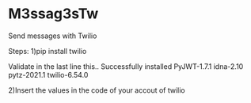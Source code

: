 # M3ssag3sTw
Send messages with Twilio

Steps:
1)pip install twilio

Validate in the last line this..
Successfully installed PyJWT-1.7.1 idna-2.10 pytz-2021.1 twilio-6.54.0

2)Insert the values in the code of your accout of twilio
